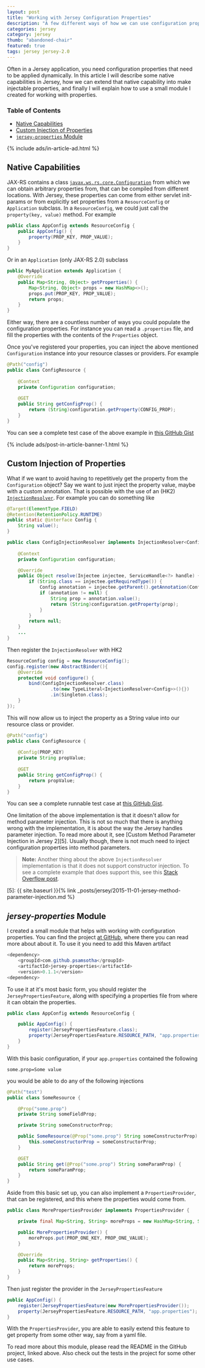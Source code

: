 ```yaml
---
layout: post
title: "Working with Jersey Configuration Properties"
description: "A few different ways of how we can use configuration properties in a Jersey application."
categories: jersey
category: jersey
thumb: "abandoned-chair"
featured: true
tags: jersey jersey-2.0
---
```


Often in a Jersey application, you need configuration properties that need to be applied dynamically. In this article I will describe some native capabilities in Jersey, how we can extend that native capability into make injectable properties, and finally I will explain how to use a small module I created for working with properties.

### Table of Contents

* [Native Capabilities](#native)
* [Custom Injection of Properties](#customInject)
* [`jersey-properties` Module](#jerseyProps)


{% include ads/in-article-ad.html %}


<a name="native"></a>

## Native Capabilities

JAX-RS contains a class [`javax.ws.rs.core.Configuration`][1] from which we can obtain arbitrary properties from, that can be compiled from different locations. With Jersey, these properties can come from either servlet init-params or from explicitly set properties from a `ResourceConfig` or `Application` subclass. In a `ResourceConfig`, we could just call the `property(key, value)` method. For example

```java
public class AppConfig extends ResourceConfig {
    public AppConfig() {
        property(PROP_KEY, PROP_VALUE);
    }
}
```

Or in an `Application` (only JAX-RS 2.0) subclass

```java
public MyApplication extends Application {
    @Override
    public Map<String, Object> getProperties() {
        Map<String, Object> props = new HashMap<>(); 
        props.put(PROP_KEY, PROP_VALUE);
        return props;
    }
}
```

Either way, there are a countless number of ways you could populate the configuration properties. For instance you can read a `.properties` file, and fill the properties with the contents of the `Properties` object.

Once you've registered your properties, you can inject the above mentioned `Configuration` instance into your resource classes or providers. For example

```java
@Path("config")
public class ConfigResource {
    
    @Context
    private Configuration configuration;
    
    @GET
    public String getConfigProp() {
        return (String)configuration.getProperty(CONFIG_PROP);
    }
}
```

You can see a complete test case of the above example in [this GitHub Gist][2]

[1]: http://docs.oracle.com/javaee/7/api/javax/ws/rs/core/Configuration.html
[2]: https://gist.github.com/psamsotha/1edddc6f47785ed4f3b3


{% include ads/post-in-article-banner-1.html %}


<a name="customInject"></a>

## Custom Injection of Properties

What if we want to avoid having to repetitively get the property from the `Configuration` object? Say we want to just inject the property value, maybe with a custom annotation. That is possible with the use of an (HK2) [`InjectionResolver`][3]. For example you can do something like

```java
@Target(ElementType.FIELD)
@Retention(RetentionPolicy.RUNTIME)
public static @interface Config {
    String value();
}

public class ConfigInjectionResolver implements InjectionResolver<Config> {
    
    @Context
    private Configuration configuration;

    @Override
    public Object resolve(Injectee injectee, ServiceHandle<?> handle) {
        if (String.class == injectee.getRequiredType()) {
            Config annotation = injectee.getParent().getAnnotation(Config.class);
            if (annotation != null) {
                String prop = annotation.value();
                return (String)configuration.getProperty(prop);
            }
        }
        return null;
    }
    ...
}
```

Then register the `InjectionResolver` with HK2

```java
ResourceConfig config = new ResourceConfig();
config.register(new AbstractBinder(){
    @Override
    protected void configure() {
        bind(ConfigInjectionResolver.class)
                .to(new TypeLiteral<InjectionResolver<Config>>(){})
                .in(Singleton.class);
    }
});
```

This will now allow us to inject the property as a String value into our resource class or provider.

```java
@Path("config")
public class ConfigResource {
    
    @Config(PROP_KEY)
    private String propValue;
    
    @GET
    public String getConfigProp() {
        return propValue;
    }
}
```

You can see a complete runnable test case at [this GitHub Gist][4].

One limitation of the above implementation is that it doesn't allow for method parameter injection. This is not so much that there is anything wrong with the implementation, it is about the way the Jersey handles parameter injection. To read more about it, see [Custom Method Parameter Injection in Jersey 2][5]. Usually though, there is not much need to inject configuration properties into method parameters.

>**Note:** Another thing about the above `InjectionResolver` implementation is that it does not support
constructor injection. To see a complete example that does support this, see this [Stack Overflow post][constructor inject].

[constructor inject]: http://stackoverflow.com/a/41436316/2587435
[3]: https://hk2.java.net/apidocs/org/glassfish/hk2/api/InjectionResolver.html
[4]: https://gist.github.com/psamsotha/981796428ed736977eed
[5]: {{ site.baseurl }}{% link _posts/jersey/2015-11-01-jersey-method-parameter-injection.md %}

<a name="jerseyProps"></a>

## _jersey-properties_ Module

I created a small module that helps with working with configuration properties. You can find the project [at GitHub][6], where there you can read more about about it. To use it you need to add this Maven artifact

```java
<dependency>
    <groupId>com.github.psamsotha</groupId>
    <artifactId>jersey-properties</artifactId>
    <version>0.1.1</version>
<dependency>
```

To use it at it's most basic form, you should register the `JerseyPropertiesFeature`, along with specifying a properties file from where it can obtain the properties.

```java
public class AppConfig extends ResourceConfig {

    public AppConfig() {
        register(JerseyPropertiesFeature.class);
        property(JerseyPropertiesFeature.RESOURCE_PATH, "app.properties");
    }
}
```

With this basic configuration, if your `app.properties` contained the following

```
some.prop=Some value
```

you would be able to do any of the following injections

```java
@Path("test")
public class SomeResource {

    @Prop("some.prop")
    private String someFieldProp;

    private String someConstructorProp;

    public SomeResource(@Prop("some.prop") String someConstructorProp) {
        this.someConstructorProp = someConstructorProp;
    }

    @GET
    public String get(@Prop("some.prop") String someParamProp) {
        return someParamProp;
    }
}
```

Aside from this basic set up, you can also implement a `PropertiesProvider`, that can be registered, and this where the properties would come from.

```java
public class MorePropertiesProvider implements PropertiesProvider {

    private final Map<String, String> moreProps = new HashMap<String, String>();

    public MorePropertiesProvider() {
        moreProps.put(PROP_ONE_KEY, PROP_ONE_VALUE);
    }

    @Override
    public Map<String, String> getProperties() {
        return moreProps;
    }
}
```

Then just register the provider in the `JerseyPropertiesFeature`

```java
public AppConfig() {
    register(JerseyPropertiesFeature(new MorePropertiesProvider());
    property(JerseyPropertiesFeature.RESOURCE_PATH, "app.properties");
}
```

With the `PropertiesProvider`, you are able to easily extend this feature to get property from some other way, say from a yaml file. 

To read more about this module, please read the README in the GitHub project, linked above. Also check out the tests in the project for some other use cases.

[6]: https://github.com/psamsotha/jersey-properties